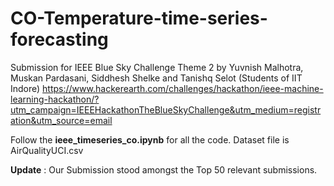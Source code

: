 # CO-Temperature-time-series-forecasting
Submission for IEEE Blue Sky Challenge Theme 2 by Yuvnish Malhotra, Muskan Pardasani, Siddhesh Shelke and Tanishq Selot (Students of IIT Indore)
https://www.hackerearth.com/challenges/hackathon/ieee-machine-learning-hackathon/?utm_campaign=IEEEHackathonTheBlueSkyChallenge&utm_medium=registration&utm_source=email

Follow the **ieee_timeseries_co.ipynb** for all the code. Dataset file is AirQualityUCI.csv

**Update** : Our Submission stood amongst the Top 50 relevant submissions.
